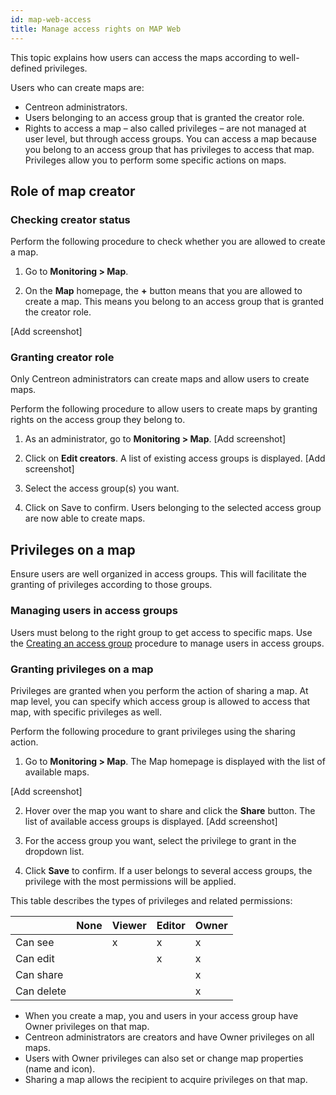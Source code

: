 ```yaml
---
id: map-web-access
title: Manage access rights on MAP Web
---
```


This topic explains how users can access the maps according to well-defined privileges.

Users who can create maps are:

- Centreon administrators.
- Users belonging to an access group that is granted the creator role.
- Rights to access a map – also called privileges – are not managed at user level, but through access groups. You can access a map because you belong to an access group that has privileges to access that map. Privileges allow you to perform some specific actions on maps.

## Role of map creator
 
### Checking creator status

Perform the following procedure to check whether you are allowed to create a map.

1. Go to **Monitoring > Map**.

2. On the **Map** homepage, the **+** button means that you are allowed to create a map. This means you belong to an access group that is granted the creator role.

[Add screenshot]

### Granting creator role
 
Only Centreon administrators can create maps and allow users to create maps.

Perform the following procedure to allow users to create maps by granting rights on the access group they belong to.

1. As an administrator, go to **Monitoring > Map**.
[Add screenshot]

2. Click on **Edit creators**.
A list of existing access groups is displayed.
[Add screenshot]

3. Select the access group(s) you want.

4. Click on Save to confirm.
Users belonging to the selected access group are now able to create maps.
 
## Privileges on a map

Ensure users are well organized in access groups. This will facilitate the granting of privileges according to those groups.

### Managing users in access groups
Users must belong to the right group to get access to specific maps. Use the [Creating an access group](../administration/access-control-lists.md#creating-an-access-group) procedure to manage users in access groups.

### Granting privileges on a map
Privileges are granted when you perform the action of sharing a map. At map level, you can specify which access group is allowed to access that map, with specific privileges as well.

Perform the following procedure to grant privileges using the sharing action.

1. Go to **Monitoring > Map**.
The Map homepage is displayed with the list of available maps.

[Add screenshot]

2. Hover over the map you want to share and click the **Share** button.
The list of available access groups is displayed.
[Add screenshot]

3. For the access group you want, select the privilege to grant in the dropdown list.

4. Click **Save** to confirm.
If a user belongs to several access groups, the privilege with the most permissions will be applied.

This table describes the types of privileges and related permissions:

|            | None | Viewer | Editor | Owner |
|------------|------|--------|--------|-------|
| Can see    |      |   x    |    x   |   x   | 
| Can edit   |      |        |    x   |   x   |
| Can share  |      |        |        |   x   |
| Can delete |      |        |        |   x   |

- When you create a map, you and users in your access group have Owner privileges on that map.
- Centreon administrators are creators and have Owner privileges on all maps.
- Users with Owner privileges can also set or change map properties (name and icon).
- Sharing a map allows the recipient to acquire privileges on that map.




